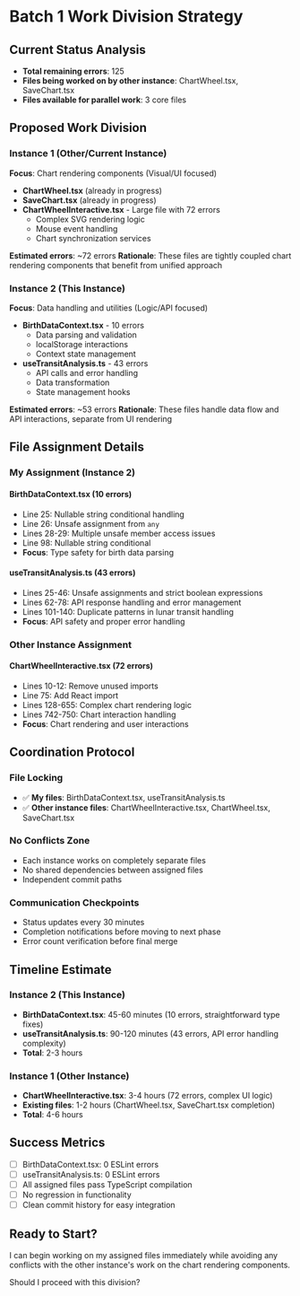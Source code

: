 # Batch 1 Work Division Strategy

## Current Status Analysis

- **Total remaining errors**: 125
- **Files being worked on by other instance**: ChartWheel.tsx, SaveChart.tsx
- **Files available for parallel work**: 3 core files

## Proposed Work Division

### **Instance 1 (Other/Current Instance)**

**Focus**: Chart rendering components (Visual/UI focused)

- **ChartWheel.tsx** (already in progress)
- **SaveChart.tsx** (already in progress)
- **ChartWheelInteractive.tsx** - Large file with 72 errors
  - Complex SVG rendering logic
  - Mouse event handling
  - Chart synchronization services

**Estimated errors**: ~72 errors **Rationale**: These files are tightly coupled chart rendering
components that benefit from unified approach

### **Instance 2 (This Instance)**

**Focus**: Data handling and utilities (Logic/API focused)

- **BirthDataContext.tsx** - 10 errors
  - Data parsing and validation
  - localStorage interactions
  - Context state management
- **useTransitAnalysis.ts** - 43 errors
  - API calls and error handling
  - Data transformation
  - State management hooks

**Estimated errors**: ~53 errors **Rationale**: These files handle data flow and API interactions,
separate from UI rendering

## File Assignment Details

### **My Assignment (Instance 2)**

#### BirthDataContext.tsx (10 errors)

- Line 25: Nullable string conditional handling
- Line 26: Unsafe assignment from `any`
- Lines 28-29: Multiple unsafe member access issues
- Line 98: Nullable string conditional
- **Focus**: Type safety for birth data parsing

#### useTransitAnalysis.ts (43 errors)

- Lines 25-46: Unsafe assignments and strict boolean expressions
- Lines 62-78: API response handling and error management
- Lines 101-140: Duplicate patterns in lunar transit handling
- **Focus**: API safety and proper error handling

### **Other Instance Assignment**

#### ChartWheelInteractive.tsx (72 errors)

- Lines 10-12: Remove unused imports
- Line 75: Add React import
- Lines 128-655: Complex chart rendering logic
- Lines 742-750: Chart interaction handling
- **Focus**: Chart rendering and user interactions

## Coordination Protocol

### **File Locking**

- ✅ **My files**: BirthDataContext.tsx, useTransitAnalysis.ts
- ✅ **Other instance files**: ChartWheelInteractive.tsx, ChartWheel.tsx, SaveChart.tsx

### **No Conflicts Zone**

- Each instance works on completely separate files
- No shared dependencies between assigned files
- Independent commit paths

### **Communication Checkpoints**

- Status updates every 30 minutes
- Completion notifications before moving to next phase
- Error count verification before final merge

## Timeline Estimate

### **Instance 2 (This Instance)**

- **BirthDataContext.tsx**: 45-60 minutes (10 errors, straightforward type fixes)
- **useTransitAnalysis.ts**: 90-120 minutes (43 errors, API error handling complexity)
- **Total**: 2-3 hours

### **Instance 1 (Other Instance)**

- **ChartWheelInteractive.tsx**: 3-4 hours (72 errors, complex UI logic)
- **Existing files**: 1-2 hours (ChartWheel.tsx, SaveChart.tsx completion)
- **Total**: 4-6 hours

## Success Metrics

- [ ] BirthDataContext.tsx: 0 ESLint errors
- [ ] useTransitAnalysis.ts: 0 ESLint errors
- [ ] All assigned files pass TypeScript compilation
- [ ] No regression in functionality
- [ ] Clean commit history for easy integration

## Ready to Start?

I can begin working on my assigned files immediately while avoiding any conflicts with the other
instance's work on the chart rendering components.

Should I proceed with this division?
